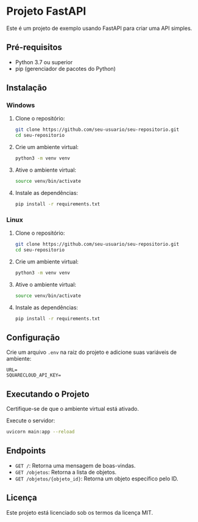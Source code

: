 # Projeto FastAPI

Este é um projeto de exemplo usando FastAPI para criar uma API simples.

## Pré-requisitos

- Python 3.7 ou superior
- pip (gerenciador de pacotes do Python)

## Instalação

### Windows

1. Clone o repositório:
   ```sh
   git clone https://github.com/seu-usuario/seu-repositorio.git
   cd seu-repositorio
   ```
2. Crie um ambiente virtual:
   ```sh
   python3 -m venv venv
   ```
3. Ative o ambiente virtual:
   ```sh
   source venv/bin/activate
   ```
4. Instale as dependências:
   ```sh
   pip install -r requirements.txt
   ```

### Linux

1. Clone o repositório:
   ```sh
   git clone https://github.com/seu-usuario/seu-repositorio.git
   cd seu-repositorio
   ```
2. Crie um ambiente virtual:
   ```sh
   python3 -m venv venv
   ```
3. Ative o ambiente virtual:
   ```sh
   source venv/bin/activate
   ```
4. Instale as dependências:
   ```sh
   pip install -r requirements.txt
   ```

## Configuração

Crie um arquivo `.env` na raiz do projeto e adicione suas variáveis de ambiente:

```
URL=
SQUARECLOUD_API_KEY=
```

## Executando o Projeto

Certifique-se de que o ambiente virtual está ativado.

Execute o servidor:

```sh
uvicorn main:app --reload
```

## Endpoints

- `GET /`: Retorna uma mensagem de boas-vindas.
- `GET /objetos`: Retorna a lista de objetos.
- `GET /objetos/{objeto_id}`: Retorna um objeto específico pelo ID.

## Licença

Este projeto está licenciado sob os termos da licença MIT.
